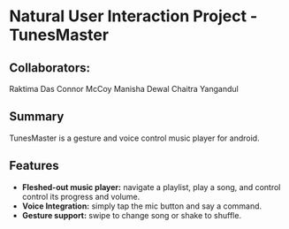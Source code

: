 # Natural User Interaction Project - TunesMaster

## Collaborators:
Raktima Das						Connor McCoy
Manisha Dewal					Chaitra Yangandul

## Summary
TunesMaster is a gesture and voice control music player for android.

## Features
 * **Fleshed-out music player:** navigate a playlist, play a song, and control control its progress and volume.
 * **Voice Integration:** simply tap the mic button and say a command.
 * **Gesture support:** swipe to change song or shake to shuffle.






